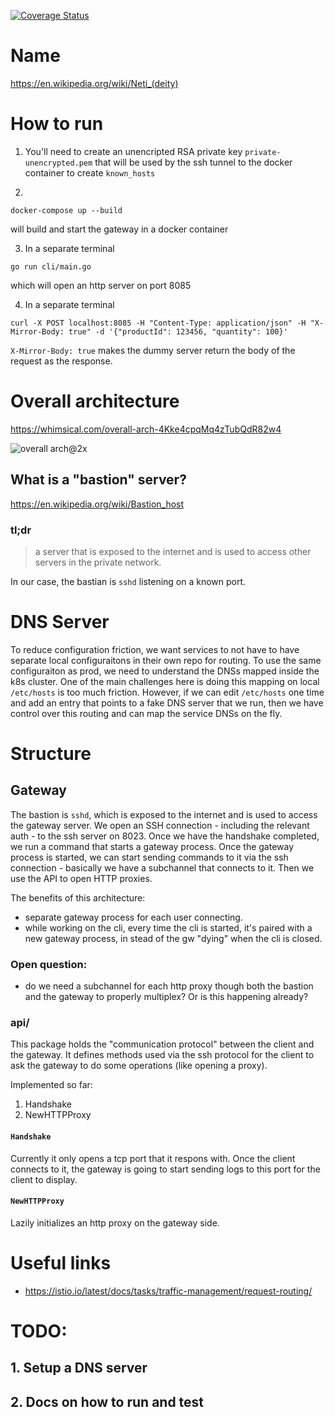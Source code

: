 [![Coverage Status](https://coveralls.io/repos/github/mihai-chiorean/neti/badge.svg?t=aPQhoi)](https://coveralls.io/github/mihai-chiorean/neti)

# Name

https://en.wikipedia.org/wiki/Neti_(deity)

# How to run

1. You'll need to create an unencripted RSA private key `private-unencrypted.pem` that will be used by the ssh tunnel to the docker container to create `known_hosts`

2.

```
docker-compose up --build
```

will build and start the gateway in a docker container

3. In a separate terminal

```
go run cli/main.go
```

which will open an http server on port 8085

4. In a separate terminal

```
curl -X POST localhost:8085 -H "Content-Type: application/json" -H "X-Mirror-Body: true" -d '{"productId": 123456, "quantity": 100}'
```

`X-Mirror-Body: true` makes the dummy server return the body of the request as the response.

# Overall architecture

https://whimsical.com/overall-arch-4Kke4cpqMq4zTubQdR82w4

![overall arch@2x](https://user-images.githubusercontent.com/2073397/133947793-b12799c6-a489-4a33-89ae-bd39b4740054.png)

## What is a "bastion" server?

https://en.wikipedia.org/wiki/Bastion_host

### tl;dr

> a server that is exposed to the internet and is used to access other servers in the private network.

In our case, the bastian is `sshd` listening on a known port.

# DNS Server

To reduce configuration friction, we want services to not have to have separate local configuraitons in their own repo for routing. To use the same configuraiton as prod, we need to understand the DNSs mapped inside the k8s cluster. One of the main challenges here is doing this mapping on local `/etc/hosts` is too much friction. However, if we can edit `/etc/hosts` one time and add an entry that points to a fake DNS server that we run, then we have control over this routing and can map the service DNSs on the fly.

# Structure

## Gateway

The bastion is `sshd`, which is exposed to the internet and is used to access the gateway server. We open an SSH connection - including the relevant auth - to the ssh server on 8023.
Once we have the handshake completed, we run a command that starts a gateway process. Once the gateway process is started, we can start sending commands to it via the ssh connection - basically we have a subchannel that connects to it.
Then we use the API to open HTTP proxies.

The benefits of this architecture:

- separate gateway process for each user connecting.
- while working on the cli, every time the cli is started, it's paired with a new gateway process, in stead of the gw "dying" when the cli is closed.

### Open question:

- do we need a subchannel for each http proxy though both the bastion and the gateway to properly multiplex? Or is this happening already?

### api/

This package holds the "communication protocol" between the client and the gateway. It defines methods used via the ssh protocol for the client to ask the gateway to do
some operations (like opening a proxy).

Implemented so far:

1. Handshake
2. NewHTTPProxy

#### `Handshake`

Currently it only opens a tcp port that it respons with. Once the client connects to it, the gateway is going to start sending logs to this port
for the client to display.

#### `NewHTTPProxy`

Lazily initializes an http proxy on the gateway side.

# Useful links

- https://istio.io/latest/docs/tasks/traffic-management/request-routing/

# TODO:

## 1. Setup a DNS server

## 2. Docs on how to run and test
